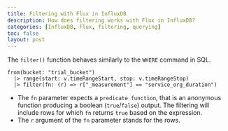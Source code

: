 ```yaml
---
title: Filtering with Flux in InfluxDB
description: How does filtering works with Flux in InfluxDB?
categories: [InfluxDB, Flux, filtering, querying]
toc: false
layout: post
---
```

The `filter()` function behaves similarly to the `WHERE` command in SQL.

```flux
from(bucket: "trial_bucket")
  |> range(start: v.timeRangeStart, stop: v.timeRangeStop)
  |> filter(fn: (r) => r["_measurement"] == "service_org_duration")
```

- The `fn` parameter expects a `predicate function`, that is an anonymous function producing a boolean (`true`/`false`) output. The filtering will include rows for which `fn` returns `true` based on the expression.
- The `r` argument of the `fn` parameter stands for the rows.
